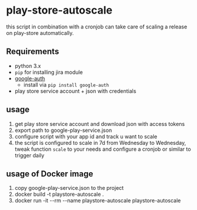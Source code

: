 # play-store-autoscale
this script in combination with a cronjob can take care
of scaling a release on play-store automatically.

## Requirements
- python 3.x
- `pip` for installing jira module
- [google-auth](https://github.com/googleapis/google-auth-library-python)
    - install via `pip install google-auth`
- play store service account + json with credentials

## usage
1. get play store service account and download json with access tokens
2. export path to google-play-service.json
3. configure script with your app id and track u want to scale
4. the script is configured to scale in 7d from Wednesday to Wednesday, tweak
   function `scale` to your needs and configure a cronjob or similar to trigger
   daily


## usage of Docker image
1. copy google-play-service.json to the project
2. docker build -t playstore-autoscale .
3. docker run -it --rm --name playstore-autoscale playstore-autoscale
